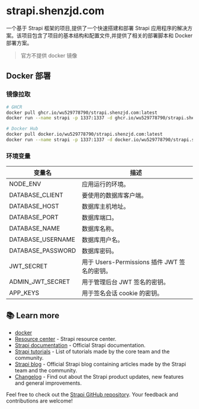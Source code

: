 # strapi.shenzjd.com

一个基于 Strapi 框架的项目,提供了一个快速搭建和部署 Strapi 应用程序的解决方案。该项目包含了项目的基本结构和配置文件,并提供了相关的部署脚本和 Docker 部署方案。

> 官方不提供 docker 镜像

## Docker 部署

### 镜像拉取

```bash
# GHCR
docker pull ghcr.io/wu529778790/strapi.shenzjd.com:latest
docker run --name strapi -p 1337:1337 -d ghcr.io/wu529778790/strapi.shenzjd.com:latest

# Docker Hub
docker pull docker.io/wu529778790/strapi.shenzjd.com:latest
docker run --name strapi -p 1337:1337 -d docker.io/wu529778790/strapi.shenzjd.com:latest
```

### 环境变量

| 变量名             | 描述                                                         |
|--------------------|--------------------------------------------------------------|
| NODE_ENV           | 应用运行的环境。                                              |
| DATABASE_CLIENT    | 要使用的数据库客户端。                                        |
| DATABASE_HOST      | 数据库主机地址。                                              |
| DATABASE_PORT      | 数据库端口。                                                  |
| DATABASE_NAME      | 数据库名称。                                                  |
| DATABASE_USERNAME  | 数据库用户名。                                                |
| DATABASE_PASSWORD  | 数据库密码。                                                  |
| JWT_SECRET         | 用于 Users-Permissions 插件 JWT 签名的密钥。                  |
| ADMIN_JWT_SECRET   | 用于管理后台 JWT 签名的密钥。                                 |
| APP_KEYS           | 用于签名会话 cookie 的密钥。                                  |

## 📚 Learn more

- [docker](<https://docs.strapi.io/cms/installation/docker>)
- [Resource center](https://strapi.io/resource-center) - Strapi resource center.
- [Strapi documentation](https://docs.strapi.io) - Official Strapi documentation.
- [Strapi tutorials](https://strapi.io/tutorials) - List of tutorials made by the core team and the community.
- [Strapi blog](https://strapi.io/blog) - Official Strapi blog containing articles made by the Strapi team and the community.
- [Changelog](https://strapi.io/changelog) - Find out about the Strapi product updates, new features and general improvements.

Feel free to check out the [Strapi GitHub repository](https://github.com/strapi/strapi). Your feedback and contributions are welcome!
